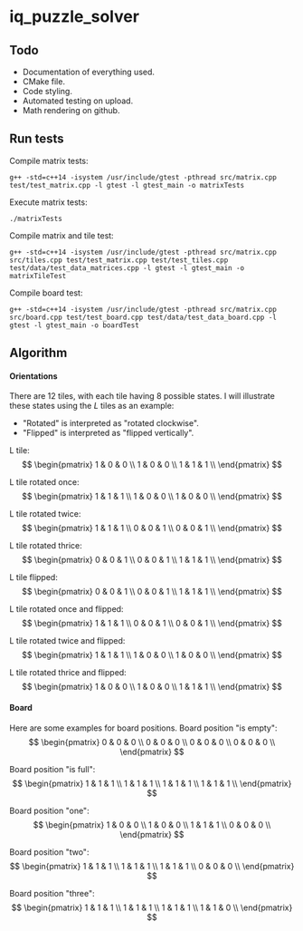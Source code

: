 # iq_puzzle_solver
## Todo
- Documentation of everything used.
- CMake file.
- Code styling.
- Automated testing on upload.
- Math rendering on github.

## Run tests
Compile matrix tests:
```shell
g++ -std=c++14 -isystem /usr/include/gtest -pthread src/matrix.cpp test/test_matrix.cpp -l gtest -l gtest_main -o matrixTests
```
Execute matrix tests:
```shell
./matrixTests
```

Compile matrix and tile test:
```shell
g++ -std=c++14 -isystem /usr/include/gtest -pthread src/matrix.cpp src/tiles.cpp test/test_matrix.cpp test/test_tiles.cpp test/data/test_data_matrices.cpp -l gtest -l gtest_main -o matrixTileTest
```

Compile board test:
```shell
g++ -std=c++14 -isystem /usr/include/gtest -pthread src/matrix.cpp src/board.cpp test/test_board.cpp test/data/test_data_board.cpp -l gtest -l gtest_main -o boardTest
```

## Algorithm
#### Orientations
There are 12 tiles, with each tile having 8 possible states. I will illustrate these states using the $L$ tiles as an example:

- "Rotated" is interpreted as "rotated clockwise".
- "Flipped" is interpreted as "flipped vertically".

L tile:
$$ \begin{pmatrix}
1 & 0 & 0 \\
1 & 0 & 0 \\
1 & 1 & 1 \\
\end{pmatrix} $$

L tile rotated once:
$$ \begin{pmatrix}
1 & 1 & 1 \\
1 & 0 & 0 \\
1 & 0 & 0 \\
\end{pmatrix} $$

L tile rotated twice:
$$ \begin{pmatrix}
1 & 1 & 1 \\
0 & 0 & 1 \\
0 & 0 & 1 \\
\end{pmatrix} $$

L tile rotated thrice:
$$ \begin{pmatrix}
0 & 0 & 1 \\
0 & 0 & 1 \\
1 & 1 & 1 \\
\end{pmatrix} $$

L tile flipped:
$$ \begin{pmatrix}
0 & 0 & 1 \\
0 & 0 & 1 \\
1 & 1 & 1 \\
\end{pmatrix} $$

L tile rotated once and flipped:
$$ \begin{pmatrix}
1 & 1 & 1 \\
0 & 0 & 1 \\
0 & 0 & 1 \\
\end{pmatrix} $$

L tile rotated twice and flipped:
$$ \begin{pmatrix}
1 & 1 & 1 \\
1 & 0 & 0 \\
1 & 0 & 0 \\
\end{pmatrix} $$

L tile rotated thrice and flipped:
$$ \begin{pmatrix}
1 & 0 & 0 \\
1 & 0 & 0 \\
1 & 1 & 1 \\
\end{pmatrix} $$

#### Board
Here are some examples for board positions.
Board position "is empty":
$$ \begin{pmatrix}
0 & 0 & 0 \\
0 & 0 & 0 \\
0 & 0 & 0 \\
0 & 0 & 0 \\
\end{pmatrix} $$

Board position "is full":
$$ \begin{pmatrix}
1 & 1 & 1 \\
1 & 1 & 1 \\
1 & 1 & 1 \\
1 & 1 & 1 \\
\end{pmatrix} $$

Board position "one":
$$ \begin{pmatrix}
1 & 0 & 0 \\
1 & 0 & 0 \\
1 & 1 & 1 \\
0 & 0 & 0 \\
\end{pmatrix} $$

Board position "two":
$$ \begin{pmatrix}
1 & 1 & 1 \\
1 & 1 & 1 \\
1 & 1 & 1 \\
0 & 0 & 0 \\
\end{pmatrix} $$

Board position "three":
$$ \begin{pmatrix}
1 & 1 & 1 \\
1 & 1 & 1 \\
1 & 1 & 1 \\
1 & 1 & 0 \\
\end{pmatrix} $$
